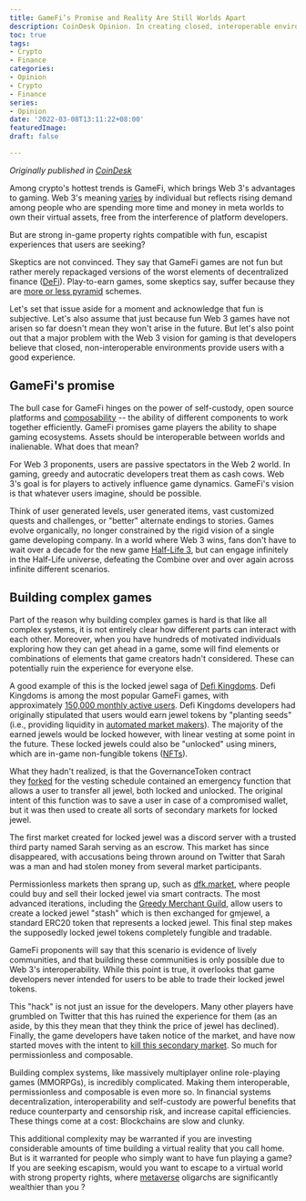 ```yaml
---
title: GameFi’s Promise and Reality Are Still Worlds Apart
description: CoinDesk Opinion. In creating closed, interoperable environments, are developers forgetting to ensure that players are having fun?
toc: true
tags:
- Crypto
- Finance
categories:
- Opinion
- Crypto
- Finance
series:
- Opinion
date: '2022-03-08T13:11:22+08:00'
featuredImage:
draft: false

---
```


*Originally published in [CoinDesk](https://www.coindesk.com/layer2/2022/03/08/gamefis-promise-and-reality-are-still-worlds-apart/)*


Among crypto's hottest trends is GameFi, which brings Web 3's advantages to gaming. Web 3's meaning [varies](https://cobie.substack.com/p/wtf-is-web3) by individual but reflects rising demand among people who are spending more time and money in meta worlds to own their virtual assets, free from the interference of platform developers.

But are strong in-game property rights compatible with fun, escapist experiences that users are seeking?

Skeptics are not convinced. They say that GameFi games are not fun but rather merely repackaged versions of the worst elements of decentralized finance ([DeFi](https://www.coindesk.com/learn/what-is-defi/)). Play-to-earn games, some skeptics say, suffer because they are [more or less pyramid](https://frankmuci.substack.com/p/are-play-to-earn-p2e-games-pyramid?r=69dfl&utm_campaign=post&utm_medium=web) schemes.

Let's set that issue aside for a moment and acknowledge that fun is subjective. Let's also assume that just because fun Web 3 games have not arisen so far doesn't mean they won't arise in the future. But let's also point out that a major problem with the Web 3 vision for gaming is that developers believe that closed, non-interoperable environments provide users with a good experience.

GameFi's promise
----------------

The bull case for GameFi hinges on the power of self-custody, open source platforms and [composability](https://twitter.com/VirtualElena/status/1483861088588472326) -- the ability of different components to work together efficiently. GameFi promises game players the ability to shape gaming ecosystems. Assets should be interoperable between worlds and inalienable. What does that mean?

For Web 3 proponents, users are passive spectators in the Web 2 world. In gaming, greedy and autocratic developers treat them as cash cows. Web 3's goal is for players to actively influence game dynamics. GameFi's vision is that whatever users imagine, should be possible.

Think of user generated levels, user generated items, vast customized quests and challenges, or "better" alternate endings to stories. Games evolve organically, no longer constrained by the rigid vision of a single game developing company. In a world where Web 3 wins, fans don't have to wait over a decade for the new game [Half-Life 3](https://half-life.fandom.com/wiki/Development_of_the_next_Half-Life_game), but can engage infinitely in the Half-Life universe, defeating the Combine over and over again across infinite different scenarios.

Building complex games
----------------------

Part of the reason why building complex games is hard is that like all complex systems, it is not entirely clear how different parts can interact with each other. Moreover, when you have hundreds of motivated individuals exploring how they can get ahead in a game, some will find elements or combinations of elements that game creators hadn't considered. These can potentially ruin the experience for everyone else.

A good example of this is the locked jewel saga of [Defi Kingdoms](https://defikingdoms.com/). Defi Kingdoms is among the most popular GameFi games, with approximately [150,000 monthly active users](https://dappradar.com/harmony/games/defi-kingdoms). Defi Kingdoms developers had originally stipulated that users would earn jewel tokens by "planting seeds" (i.e., providing liquidity in [automated market makers](https://www.coindesk.com/learn/2021/08/20/what-is-an-automated-market-maker/)). The majority of the earned jewels would be locked however, with linear vesting at some point in the future. These locked jewels could also be "unlocked" using miners, which are in-game non-fungible tokens ([NFTs](https://www.coindesk.com/learn/what-are-nfts-and-how-do-they-work/)).

What they hadn't realized, is that the GovernanceToken contract they [forked](https://www.coindesk.com/learn/hard-fork-vs-soft-fork/) for the vesting schedule contained an emergency function that allows a user to transfer all jewel, both locked and unlocked. The original intent of this function was to save a user in case of a compromised wallet, but it was then used to create all sorts of secondary markets for locked jewel.

The first market created for locked jewel was a discord server with a trusted third party named Sarah serving as an escrow. This market has since disappeared, with accusations being thrown around on Twitter that Sarah was a man and had stolen money from several market participants.

Permissionless markets then sprang up, such as [dfk.market](http://dfk.market/), where people could buy and sell their locked jewel via smart contracts. The most advanced iterations, including the [Greedy Merchant Guild](http://gmg.money/), allow users to create a locked jewel "stash" which is then exchanged for gmjewel, a standard ERC20 token that represents a locked jewel. This final step makes the supposedly locked jewel tokens completely fungible and tradable.

GameFi proponents will say that this scenario is evidence of lively communities, and that building these communities is only possible due to Web 3's interoperability. While this point is true, it overlooks that game developers never intended for users to be able to trade their locked jewel tokens.

This "hack" is not just an issue for the developers. Many other players have grumbled on Twitter that this has ruined the experience for them (as an aside, by this they mean that they think the price of jewel has declined). Finally, the game developers have taken notice of the market, and have now started moves with the intent to [kill this secondary market](https://twitter.com/wonelofficial/status/1487226803286855681?s=20&t=2V3nXOyIR97heUoJJy0Yvw). So much for permissionless and composable.

Building complex systems, like massively multiplayer online role-playing games (MMORPGs), is incredibly complicated. Making them interoperable, permissionless and composable is even more so. In financial systems decentralization, interoperability and self-custody are powerful benefits that reduce counterparty and censorship risk, and increase capital efficiencies. These things come at a cost: Blockchains are slow and clunky.

This additional complexity may be warranted if you are investing considerable amounts of time building a virtual reality that you call home. But is it warranted for people who simply want to have fun playing a game? If you are seeking escapism, would you want to escape to a virtual world with strong property rights, where [metaverse](https://www.coindesk.com/tech/2021/08/03/a-crypto-guide-to-the-metaverse/) oligarchs are significantly wealthier than you ?
